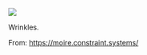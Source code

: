 ![](https://db-feed.s3.amazonaws.com/legacy/moire_(5)-1570285866612.png)

Wrinkles.

From: https://moire.constraint.systems/